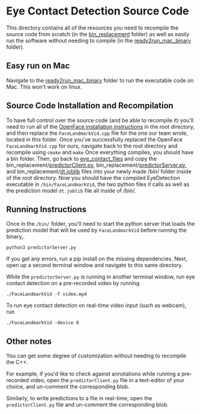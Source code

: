 # Eye Contact Detection Source Code
This directory contains all of the resources you need to recompile the source code from scratch (in the [bin_replacement](https://github.com/pashpashpash/Eye-Detection-With-OpenFace/tree/master/eye_contact_files/bin_replacement) folder) as well as easily run the software without needing to compile (in the [ready2run_mac_binary](https://github.com/pashpashpash/Eye-Detection-With-OpenFace/tree/master/eye_contact_files/ready2run_mac_binary) folder).
## Easy run on Mac
Navigate to the [ready2run_mac_binary](https://github.com/pashpashpash/Eye-Detection-With-OpenFace/tree/master/eye_contact_files/ready2run_mac_binary) folder to run the executable code on Mac. This won't work on linux.
## Source Code Installation and Recompilation
To have full control over the source code (and be able to recompile it) you'll need to run all of the [OpenFace installation instructions](https://github.com/TadasBaltrusaitis/OpenFace/wiki) in the root directory, and then replace the `FaceLandmarkVid.cpp` file for the one our team wrote, located in this folder. Once you've successfully replaced the OpenFace `FaceLandmarkVid.cpp` for ours, navigate back to the root directory and recompile using
```cmake```
and
```make```
Once everything compiles, you should have a bin folder. Then, go back to [eye_contact_files](https://github.com/pashpashpash/Eye-Detection-With-OpenFace/tree/master/eye_contact_files) and copy the  bin_replacement/[predictorClient.py](https://github.com/pashpashpash/Eye-Detection-With-OpenFace/blob/master/eye_contact_files/bin_replacement/predictorClient.py),  bin_replacement/[predictorServer.py](https://github.com/pashpashpash/Eye-Detection-With-OpenFace/blob/master/eye_contact_files/bin_replacement/predictorServer.py), and bin_replacement/[dt.joblib](https://github.com/pashpashpash/Eye-Detection-With-OpenFace/blob/master/eye_contact_files/bin_replacement/dt.joblib) files into your newly made /bin/ folder inside of the root directory. Now you should have the compiled EyeDetection executable in `/bin/FaceLandmarkVid`, the two python files it calls as well as the prediction model `dt.joblib` file all inside of /bin/.

## Running Instructions
Once in the `/bin/` folder,  you'll need to start the python server that loads the prediction model that will be used by `FaceLandmarkVid` before running the binary,.
```
python3 predictorServer.py
```

If you get any errors, run a pip install on the missing dependencies. Next, open up a second terminal window and navigate to this same directory.

While the `predictorServer.py` is running in another terminal window, run eye contact detection on a pre-recorded video by running
```
./FaceLandmarkVid -f video.mp4
```

To run eye contact detection on real-time video input (such as webcam), run
```
./FaceLandmarkVid -device 0
```
## Other notes
You can get some degree of customization without needing to recompile the C++.

For example, if you'd like to check against annotations while running a pre-recorded video, open the `predictorClient.py` file in a text-editor of your choice, and un-comment the corresponding blob.

Similarly, to write predictions to a file in real-time, open the `predictorClient.py` file and un-comment the corresponding blob.
